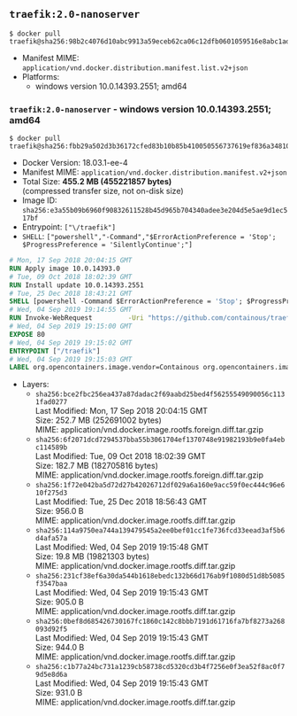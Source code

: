 ## `traefik:2.0-nanoserver`

```console
$ docker pull traefik@sha256:98b2c4076d10abc9913a59eceb62ca06c12dfb0601059516e8abc1ad661f0a87
```

-	Manifest MIME: `application/vnd.docker.distribution.manifest.list.v2+json`
-	Platforms:
	-	windows version 10.0.14393.2551; amd64

### `traefik:2.0-nanoserver` - windows version 10.0.14393.2551; amd64

```console
$ docker pull traefik@sha256:fbb29a502d3b36172cfed83b10b85b410050556737619ef836a34810dab2de84
```

-	Docker Version: 18.03.1-ee-4
-	Manifest MIME: `application/vnd.docker.distribution.manifest.v2+json`
-	Total Size: **455.2 MB (455221857 bytes)**  
	(compressed transfer size, not on-disk size)
-	Image ID: `sha256:e3a55b09b6960f90832611528b45d965b704340adee3e204d5e5ae9d1ec517bf`
-	Entrypoint: `["\/traefik"]`
-	`SHELL`: `["powershell","-Command","$ErrorActionPreference = 'Stop'; $ProgressPreference = 'SilentlyContinue';"]`

```dockerfile
# Mon, 17 Sep 2018 20:04:15 GMT
RUN Apply image 10.0.14393.0
# Tue, 09 Oct 2018 18:02:39 GMT
RUN Install update 10.0.14393.2551
# Tue, 25 Dec 2018 18:43:21 GMT
SHELL [powershell -Command $ErrorActionPreference = 'Stop'; $ProgressPreference = 'SilentlyContinue';]
# Wed, 04 Sep 2019 19:14:55 GMT
RUN Invoke-WebRequest         -Uri "https://github.com/containous/traefik/releases/download/v2.0.0-rc2/traefik_v2.0.0-rc2_windows_amd64.zip"         -OutFile "/traefik.zip"  ;     Expand-Archive -Path "/traefik.zip" -DestinationPath "/" -Force  ;     Remove-Item –path /traefik.zip
# Wed, 04 Sep 2019 19:15:00 GMT
EXPOSE 80
# Wed, 04 Sep 2019 19:15:02 GMT
ENTRYPOINT ["/traefik"]
# Wed, 04 Sep 2019 19:15:03 GMT
LABEL org.opencontainers.image.vendor=Containous org.opencontainers.image.url=https://traefik.io org.opencontainers.image.title=Traefik org.opencontainers.image.description=A modern reverse-proxy org.opencontainers.image.version=v2.0.0-rc2 org.opencontainers.image.documentation=https://docs.traefik.io
```

-	Layers:
	-	`sha256:bce2fbc256ea437a87dadac2f69aabd25bed4f56255549090056c1131fad0277`  
		Last Modified: Mon, 17 Sep 2018 20:04:15 GMT  
		Size: 252.7 MB (252691002 bytes)  
		MIME: application/vnd.docker.image.rootfs.foreign.diff.tar.gzip
	-	`sha256:6f2071dcd7294537bba55b3061704ef1370748e91982193b9e0fa4ebc114589b`  
		Last Modified: Tue, 09 Oct 2018 18:02:39 GMT  
		Size: 182.7 MB (182705816 bytes)  
		MIME: application/vnd.docker.image.rootfs.foreign.diff.tar.gzip
	-	`sha256:1f72e042ba5d72d27b42026712df029a6a160e9acc59f0ec444c96e610f275d3`  
		Last Modified: Tue, 25 Dec 2018 18:56:43 GMT  
		Size: 956.0 B  
		MIME: application/vnd.docker.image.rootfs.diff.tar.gzip
	-	`sha256:114a9750ea744a139479545a2ee0bef01cc1fe736fcd33eead3af5b6d4afa57a`  
		Last Modified: Wed, 04 Sep 2019 19:15:48 GMT  
		Size: 19.8 MB (19821303 bytes)  
		MIME: application/vnd.docker.image.rootfs.diff.tar.gzip
	-	`sha256:231cf38ef6a30da544b1618ebedc132b66d176ab9f1080d51d8b5085f3547baa`  
		Last Modified: Wed, 04 Sep 2019 19:15:43 GMT  
		Size: 905.0 B  
		MIME: application/vnd.docker.image.rootfs.diff.tar.gzip
	-	`sha256:0bef8d685426730167fc1860c142c8bbb7191d61716fa7bf8273a268093d92f5`  
		Last Modified: Wed, 04 Sep 2019 19:15:43 GMT  
		Size: 944.0 B  
		MIME: application/vnd.docker.image.rootfs.diff.tar.gzip
	-	`sha256:c1b77a24bc731a1239cb58738cd5320cd3b4f7256e0f3ea52f8ac0f79d5e8d6a`  
		Last Modified: Wed, 04 Sep 2019 19:15:43 GMT  
		Size: 931.0 B  
		MIME: application/vnd.docker.image.rootfs.diff.tar.gzip
